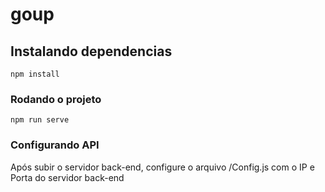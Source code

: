 # goup

## Instalando dependencias
```
npm install
```

### Rodando o projeto
```
npm run serve
```

### Configurando API
Após subir o servidor back-end, configure o arquivo /Config.js com o IP e Porta do servidor back-end
